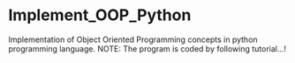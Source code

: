 # Implement_OOP_Python
Implementation of Object Oriented Programming concepts in python programming language.
NOTE: The program is coded by following tutorial...!
